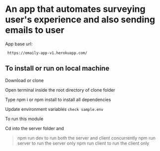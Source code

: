 # An app that automates surveying user's experience and also sending emails to user 
 App base url: 
 ```sh
  https://emaily-app-v1.herokuapp.com/
   ```

  ##  To install or run on local machine
Download or clone

Open terminal inside the root directory of clone folder

Type npm i or npm install to install all dependencies

Update environment variables `check sample.env`

To run this module 

Cd into the server folder and 
 > npm run dev to run both the server and client concurrently
 > npm run server to run the server only
 > npm run client to run the client only

